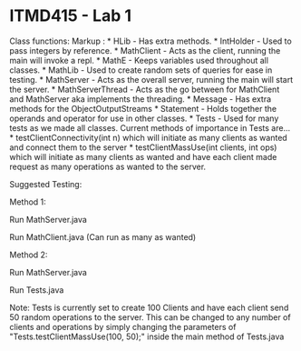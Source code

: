 # ITMD415 - Lab 1

Class functions:
Markup : * HLib - Has extra methods.
         * IntHolder - Used to pass integers by reference.
         * MathClient - Acts as the client, running the main will invoke a repl.
         * MathE - Keeps variables used throughout all classes.
         * MathLib - Used to create random sets of queries for ease in testing.
         * MathServer - Acts as the overall server, running the main will start the server.
         * MathServerThread - Acts as the go between for MathClient and MathServer aka implements the threading.
         * Message - Has extra methods for the ObjectOutputStreams
         * Statement - Holds together the operands and operator for use in other classes.
            * Tests - Used for many tests as we made all classes. Current methods of importance in Tests are...          * testClientConnectivity(int n) which will initiate as many clients as wanted and connect them to the server
            * testClientMassUse(int clients, int ops) which will initiate as many clients as wanted and have each client made request as many operations as wanted to the server.
                  
Suggested Testing:

Method 1:

Run MathServer.java

Run MathClient.java (Can run as many as wanted)

Method 2:

Run MathServer.java

Run Tests.java

Note: Tests is currently set to create 100 Clients and have each client send 50 random operations to the server.
      This can be changed to any number of clients and operations by simply changing the parameters of "Tests.testClientMassUse(100, 50);" inside the main method of Tests.java